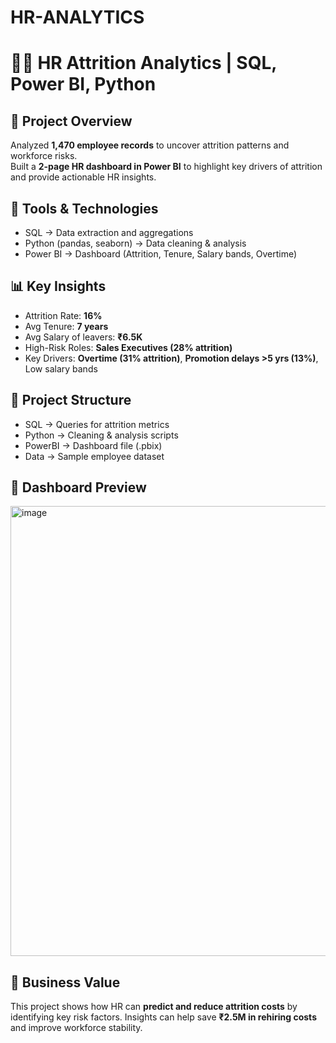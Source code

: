 # HR-ANALYTICS

# 👨‍💼 HR Attrition Analytics | SQL, Power BI, Python

## 📌 Project Overview
Analyzed **1,470 employee records** to uncover attrition patterns and workforce risks.  
Built a **2-page HR dashboard in Power BI** to highlight key drivers of attrition and provide actionable HR insights.

## 🔧 Tools & Technologies
- SQL → Data extraction and aggregations
- Python (pandas, seaborn) → Data cleaning & analysis
- Power BI → Dashboard (Attrition, Tenure, Salary bands, Overtime)

## 📊 Key Insights
- Attrition Rate: **16%**  
- Avg Tenure: **7 years**  
- Avg Salary of leavers: **₹6.5K**  
- High-Risk Roles: **Sales Executives (28% attrition)**  
- Key Drivers: **Overtime (31% attrition)**, **Promotion delays >5 yrs (13%)**, Low salary bands  

## 📂 Project Structure
- SQL → Queries for attrition metrics  
- Python → Cleaning & analysis scripts  
- PowerBI → Dashboard file (.pbix)  
- Data → Sample employee dataset  

## 📸 Dashboard Preview
<img width="1280" height="720" alt="image" src="https://github.com/user-attachments/assets/c6d6a0cf-d2ab-4987-bd38-c3f5efd9ab68" />


## 🚀 Business Value
This project shows how HR can **predict and reduce attrition costs** by identifying key risk factors. Insights can help save **₹2.5M in rehiring costs** and improve workforce stability.
